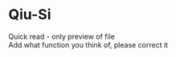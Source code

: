 # Qiu-Si
Quick read - only preview of file
</br>
<font stype="size:20px;">Add what function you think of, please correct it</font>
